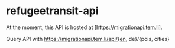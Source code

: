 # refugeetransit-api

At the moment, this API is hosted at [https://migrationapi.tem.li].

Query API with https://migrationapi.tem.li/api/{en, de}/{pois, cities}
